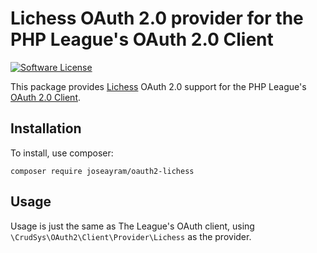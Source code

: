 # Lichess OAuth 2.0 provider for the PHP League's OAuth 2.0 Client
[![Software License](https://img.shields.io/badge/license-MIT-brightgreen.svg?style=flat-square)](LICENSE)

This package provides [Lichess](https://lichess.org/) OAuth 2.0 support for the PHP League's [OAuth 2.0 Client](https://github.com/thephpleague/oauth2-client).

## Installation

To install, use composer:

```
composer require joseayram/oauth2-lichess
```

## Usage

Usage is just the same as The League's OAuth client, using `\CrudSys\OAuth2\Client\Provider\Lichess` as the provider.
